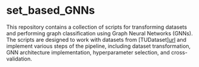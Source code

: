 # set_based_GNNs

This repository contains a collection of scripts for transforming datasets and performing graph classification using Graph Neural Networks (GNNs). The scripts are designed to work with datasets from [TUDataset][url](https://chrsmrrs.github.io/datasets/) and implement various steps of the pipeline, including dataset transformation, GNN architecture implementation, hyperparameter selection, and cross-validation.

